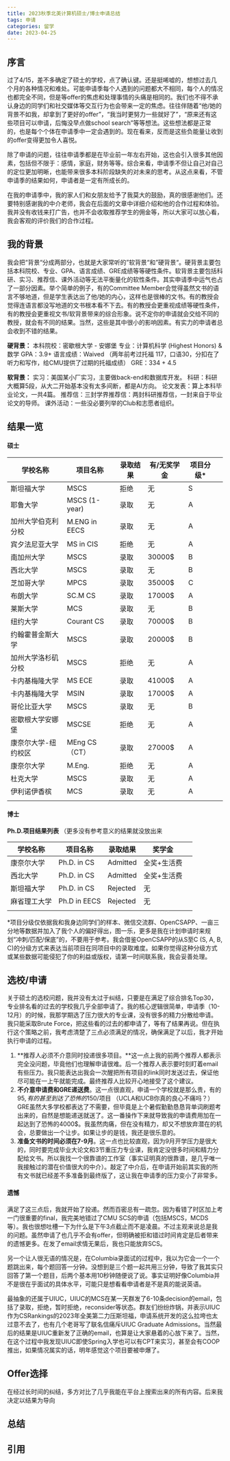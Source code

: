 ```yaml
---
title: 2023秋季北美计算机硕士/博士申请总结
tags: 申请
categories: 留学
date: 2023-04-25
---
```


## 序言

过了4/15，差不多确定了硕士的学校，点了确认键。还是挺唏嘘的，想想过去几个月的各种情况和难处。可能申请季每个人遇到的问题都大不相同，每个人的情况也都完全不同，但是等offer的焦虑和处理事情的头痛是相同的。我们也不得不承认身边的同学们和社交媒体等交互行为也会带来一定的焦虑。往往伴随着“他/她的背景不如我，却拿到了更好的offer”，“我当时更努力一些就好了”，“原来还有这些项目可以申请，后悔没早点做school search”等等想法。这些想法都是正常的，也是每个个体在申请季中一定会遇到的。现在看来，反而是这些负能量让收到的offer变得更加令人喜悦。

<!--more-->

除了申请的问题，往往申请季都是在毕业前一年左右开始，这也会引入很多其他因素，包括但不限于：感情，家庭，财务等等。综合来看，申请季不但让自己对自己的定位更加明晰，也能带来很多本科阶段缺失的对未来的思考。从这点来看，不管申请季的结果如何，申请者是一定有所成长的。

在我的申请季中，我的家人们和女朋友给予了我莫大的鼓励，真的很感谢他们。还要特别感谢我的中介老师，我会在后面的文章中详细介绍和他的合作过程和体验。我并没有收钱来打广告，也并不会收取推荐学生的佣金等，所以大家可以放心看，我会客观的评价我们的合作过程。

## 我的背景

我会把“背景“分成两部分，也就是大家常听的”软背景“和”硬背景“。硬背景主要包括本科院校、专业、GPA、语言成绩、GRE成绩等等硬性条件。软背景主要包括科研、实习、推荐信、课外活动等无法平衡量化的软性条件。其实申请季中运气也占了一部分因素。举个简单的例子，有的Committee Member会觉得虽然文书的语言不够地道，但是学生表达出了他/她的内心，这样也是很棒的文书。有的教授会觉得连语言都没写地道的文书根本看不下去。有的教授会更重视成绩等硬性条件，有的教授会更重视文书/软背景带来的综合形象。说不定你的申请就会交给不同的教授，就会有不同的结果。当然，这些是其中很小的影响因素。有实力的申请者总会收到不错的结果。

**硬背景：**
本科院校：密歇根大学 - 安娜堡
专业：计算机科学 (Highest Honors) & 数学
GPA：3.9+
语言成绩：Waived （两年前考过托福 117，口语30，分扣在了听力和写作，给CMU提供了过期的托福成绩）
GRE：334 + 4.5

**软背景：**
实习：美国某小厂实习，主要做back-end和数据库开发。
科研：科研大概算5段，从大二开始基本没有太多间断，都是AI方向。
论文发表：算上本科毕业论文，一共4篇。
推荐信：三封学界推荐信：两封科研推荐信，一封来自于毕业论文的导师。
课外活动：一些没必要列举的Club和志愿者组织。

## 结果一览

#### 硕士

| 学校名称            | 项目名称       | 录取结果 | 有/无奖学金 | 项目分级* |      |
| ------------------- | -------------- | -------- | ----------- | --------- | ---- |
| 斯坦福大学          | MSCS           | 拒绝     | 无          | S         |      |
| 耶鲁大学            | MSCS (1-year)  | 录取     | 无          | A         |      |
| 加州大学伯克利分校  | M.ENG in EECS  | 录取     | 无          | A         |      |
| 宾夕法尼亚大学      | MS in CIS      | 拒绝     | 无          | A         |      |
| 南加州大学          | MSCS           | 录取     | 30000$      | B         |      |
| 西北大学            | MSCS           | 录取     | 无          | B         |      |
| 芝加哥大学          | MPCS           | 录取     | 35000$      | C         |      |
| 布朗大学            | SC.M CS        | 录取     | 17000$      | A         |      |
| 莱斯大学            | MCS            | 录取     | 无          | B         |      |
| 纽约大学            | Courant CS     | 录取     | 70000$      | B         |      |
| 约翰霍普金斯大学    | MSCS           | 录取     | 20000$      | B         |      |
| 加州大学洛杉矶分校  | MSCS           | 拒绝     | 无          | A         |      |
| 卡内基梅隆大学      | MS ECE         | 录取     | 41000$      | A         |      |
| 卡内基梅隆大学      | MSIN           | 录取     | 17000$      | A         |      |
| 哥伦比亚大学        | MSCS           | 录取     | 无          | B         |      |
| 密歇根大学安娜堡    | MSCSE          | 拒绝     | 无          | A         |      |
| 康奈尔大学-纽约校区 | MEng CS （CT） | 录取     | 27000$      | A         |      |
| 康奈尔大学          | M.Eng.         | 拒绝     | 无          | A         |      |
| 杜克大学            | MSCS           | 录取     | 无          | A         |      |
| 伊利诺伊香槟        | MCS            | 录取     | 无          | A         |      |
|                     |                |          |             |           |      |

#### 博士

**Ph.D.项目结果列表** （更多没有参考意义的结果就没放出来

| 学校名称     | 项目名称     | 录取结果 | 奖学金      |      |
| ------------ | ------------ | -------- | ----------- | ---- |
| 康奈尔大学   | Ph.D. in CS  | Admitted | 全奖+生活费 |      |
| 西北大学     | Ph.D. in CS  | Admitted | 全奖+生活费 |      |
| 斯坦福大学   | Ph.D. in CS  | Rejected | 无          |      |
| 麻省理工大学 | Ph.D in EECS | Rejected | 无          |      |
|              |              |          |             |      |

*项目分级仅依据我和我身边同学们的样本、微信交流群、OpenCSAPP、一亩三分地等数据并加入了我个人的偏好得出，图一乐，更多是我在计划申请时来规划“冲刺/匹配/保底”的，不要用于参考。我会借鉴OpenCSAPP的从S至C (S, A, B, C)的分级方式来表达当前项目在同项目中的录取难度。如果你觉得这种分级方式或某些数据可能侵犯了你的利益或版权，请第一时间联系我，我会妥善处理。



## 选校/申请

关于硕士的选校问题，我并没有太过于纠结，只要是在满足了综合排名Top30，专业排名看的过去的学校我几乎全部申请了。我的核心逻辑很简单，申请季（10-12月）的时候，我那学期选了压力很大的专业课，没有很多的精力分散给申请。我只能采取Brute Force，把这些看的过去的都申请了，等有了结果再说。但在执行这个策略之前，我考虑清楚了三点必须满足的情况，确保满足了以后，我才开始执行申请的过程。

1. **推荐人必须不介意同时投递很多项目。**这一点上我的前两个推荐人都表示完全没问题，毕竟他们也理解申请很难。后一个推荐人表示要时刻盯着email有些压力。我只能表达出我会一次醒把所有项目的link同时发送过去，保证他尽可能在一上午就能完成。最终推荐人比较开心地接受了这个建议。
2. **不介意申请费和GRE递送费**。这一点很直观，申请一个学校就是那么贵，有的95$, 有的甚至到达了恐怖的$150/项目 （UCLA和UCB你真的良心不痛吗？）GRE虽然大多学校都表达了不需要，但毕竟是上个暑假勤勤恳恳背单词刷题考出来的，自然是想能递送就送了。这一番操作下来就导致我的申请费用加在一起达到了恐怖的4000$。我虽然肉痛，但在没有精力，却又不想放弃潜在的机会，总要做出一个让步。如果让步的是钱，我还是很乐意的。
3. **准备文书的时间必须在7-9月**。这一点也比较直观，因为9月开学压力是很大的，同时要完成毕业大论文和3节重压力专业课，我肯定没很多时间和精力分配给文书。所以我找一个很靠谱的工作室（事实证明真的很靠谱，是几乎唯一我接触过的潜在价值很大的中介）。敲定了中介后，在申请开始前其实我的所有文书就已经差不多准备到最终版了，这让我在申请季的压力变小了非常多。



#### 遗憾

满足了这三点后，我就开始了投递。然而百密总有一疏忽。因为看错了时区加上考一门很重要的final，我完美地错过了CMU SCS的申请（包括MSCS，MCDS等）。我也很想吐槽一下为什么是下午3点截止而不是凌晨。不过主观来说总是我的问题。虽然申请了也几乎不会有offer，但明确被拒和错过时间肯定是后者带来的遗憾更多。在发了email求情无果后，我也只能放弃SCS。

另一个让人很无语的情况是，在Columbia录面试的过程中，我以为它会一个一个题跳出来，每个题回答一分钟。没想到是三个题一起共用三分钟，导致了我其实只回答了第一个题目，后两个基本用10秒钟随便说了说。事实证明好像Columbia并不是很在乎面试的具体水平，可能只是想看看申请者是不是真的能说英语。

最抽象的还属于UIUC，UIUC的MCS在某一天群发了6-10条decision的email，包括了录取，拒绝，暂时拒绝，reconsider等状态。群友们纷纷炸锅，并表示UIUC作为CSRankings的2023年全美第二力压斯坦福，申请系统开发的这么拉垮也太过意不去了，也有几个老哥写了联名信痛斥UIUC Graduate Admissions。当然最后的结果是UIUC重新发了正确的email，也算是让大家悬着的心放下来了。当然，在这个过程中我发现UIUC即使Spring入学也可以有CPT来实习，甚至会有COOP推出，如果情况属实的话，明年感觉这个项目要被申爆了。



## Offer选择

在经过长时间的纠结，多方对比了几乎我能在平台上搜索出来的所有内容。后来我决定以结果为导向

##  总结

## 引用

